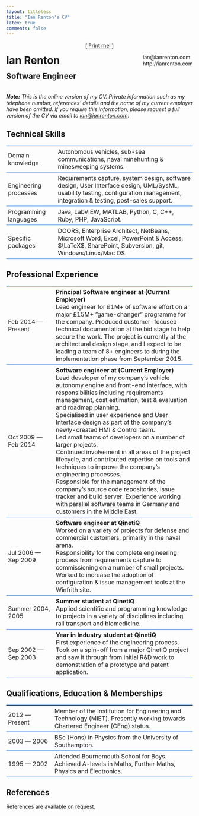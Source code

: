 ```yaml
---
layout: titleless
title: "Ian Renton's CV"
latex: true
comments: false
---
```


<style>
h1 {
  margin-top: 0;
}
td {
  border-bottom: 1px solid #2A7AE2;
  padding: 5px;
  min-width: 7em;
}
table {
  border-top: 1px solid #2A7AE2;
}
.printme {
  text-align: center;
  font-family: 'Open Sans',Helvetica,'Helvetica Neue','Ubuntu Sans','Segoe UI',sans-serif;
}
@media print {
  .printme {
    display: none;
  }
}
</style>

<p class="printme">[ <a href="#" onclick="window.print();"><i class="fa fa-lg fa-print"></i> Print me!</a> ]</p>
<div style="float:right;">ian@ianrenton.com<br/>http://ianrenton.com</div>
<h1>Ian Renton</h1>
<h2 style="position: relative; top: -0.8em">Software Engineer</h2>

***Note:** This is the online version of my CV. Private information such as my telephone number, references’ details and the name of my current employer have been omitted.  If you require this information, please request a full version of the CV via email to [ian@ianrenton.com](mailto:ian@ianrenton.com).*

## Technical Skills

<table cellspacing="0"><tr><td>
Domain knowledge
</td><td>
Autonomous vehicles, sub-sea communications, naval minehunting & minesweeping systems.
</td></tr><tr><td>
Engineering processes
</td><td>
Requirements capture, system design, software design, User Interface design, UML/SysML, usability testing, configuration management, integration & testing, post-sales support.
</td></tr><tr><td>
Programming languages
</td><td>
Java, LabVIEW, MATLAB, Python, C, C++, Ruby, PHP, JavaScript.
</td></tr><tr><td>
Specific packages
</td><td>
DOORS, Enterprise Architect, NetBeans, Microsoft Word, Excel, PowerPoint & Access, $\LaTeX$, SharePoint, Subversion, git, Windows/Linux/Mac OS.
</td></tr></table>

## Professional Experience

<table cellspacing="0"><tr><td>
Feb&nbsp;2014 &mdash; Present
</td><td>
<b>Principal Software engineer at (Current Employer)</b><br/>
Lead engineer for £1M+ of software effort on a major £15M+ ”game-changer” programme for the company. Produced customer-focused technical documentation at the bid stage to help secure the work. The project is currently at the architectural design stage, and I expect to be leading a team of 8+ engineers to during the implementation phase from September 2015.
</td></tr><tr><td>

Oct&nbsp;2009 &mdash; Feb&nbsp;2014
</td><td>
<b>Software engineer at (Current Employer)</b><br/>
Lead developer of my company’s vehicle autonomy engine and front-end interface, with responsibilities including requirements management, cost estimation, test & evaluation and roadmap planning.<br/>
Specialised in user experience and User Interface design as part of the company’s newly-created HMI & Control team.<br/>
Led small teams of developers on a number of larger projects.<br/>
Continued involvement in all areas of the project lifecycle, and contributed expertise on tools and techniques to improve the company’s engineering processes.<br/>
Responsible for the management of the company’s source code repositories, issue tracker and build server. Experience working with parallel software teams in Germany and customers in the Middle East.
</td></tr><tr><td>

Jul&nbsp;2006 &mdash; Sep&nbsp;2009
</td><td>
<b>Software engineer at QinetiQ</b><br/>
Worked on a variety of projects for defense and commercial customers, primarily in the naval arena.<br/>
Responsibility for the complete engineering process from requirements capture to commissioning on a number of small projects.<br/>
Worked to increase the adoption of configuration & issue management tools at the Winfrith site.
</td></tr><tr><td>

Summer&nbsp;2004, 2005
</td><td>
<b>Summer student at QinetiQ</b><br/>
Applied scientific and programming knowledge to projects in a variety of disciplines including rail transport and biomedicine.
</td></tr><tr><td>

Sep&nbsp;2002 &mdash; Sep&nbsp;2003
</td><td>
<b>Year in Industry student at QinetiQ</b><br/>
First experience of the engineering process. Took on a spin-off from a major QinetiQ project and saw it through from initial R&D work to demonstration of a prototype and patent application.
</td></tr></table>

## Qualifications, Education & Memberships

<table cellspacing="0"><tr><td>
2012 &mdash; Present
</td><td>
Member of the Institution for Engineering and Technology (MIET). Presently working towards Chartered Engineer (CEng) status.
</td></tr><tr><td>
2003 &mdash; 2006
</td><td>
BSc (Hons) in Physics from the University of Southampton.
</td></tr><tr><td>
1995 &mdash; 2002
</td><td>
Attended Bournemouth School for Boys. Achieved A-levels in Maths, Further Maths,
Physics and Electronics.
</td></tr></table>

## References

References are available on request.

